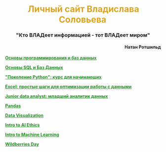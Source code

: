 <h1 align="center"> <span style="border:2px HotPink; padding:3px;"> <span style="color:GoldenRod;"> Личный сайт Владислава Соловьева </span> </span> </h1> 
<h3 align="center">"Кто ВЛАДеет информацией - тот ВЛАДеет миром"</h3>
<h4 align="right">Натан Ротшильд</h4> 


<strong> <a href = "https://disk.yandex.ru/i/Wen4dDEMOEzmKw">  <span style="color:ForestGreen; text-decoration: underline;"> Основы программирования и баз данных </span> </a> </strong>


<strong> <a href = "https://disk.yandex.ru/i/DQEwELw0Qi2n-g">  <span style="color:ForestGreen; text-decoration: underline;"> Основы SQL и Баз Данных </span> </a> </strong>


<strong> <a href = "https://disk.yandex.ru/i/J49aBAkxaAym0Q">  <span style="color:ForestGreen; text-decoration: underline;"> "Поколение Python": курс для начинающих </span> </a> </strong>


<strong> <a href = "https://disk.yandex.ru/i/CW3_LqOFD1AmbQ">  <span style="color:ForestGreen; text-decoration: underline;"> Excel: простые шаги для оптимизации работы с данными </span> </a> </strong>


<strong> <a href = "https://disk.yandex.ru/i/VjWQE7qnmvLFeA">  <span style="color:ForestGreen; text-decoration: underline;"> Junior data analyst: младший аналитик данных  </span> </a> </strong>


<strong> <a href = "https://disk.yandex.ru/i/ynKe8XpvQKo72A">  <span style="color:ForestGreen; text-decoration: underline;"> Pandas  </span> </a> </strong>


<strong> <a href = "https://disk.yandex.ru/i/SoXgYrq4UnRQ1Q">  <span style="color:ForestGreen; text-decoration: underline;"> Data Visualization  </span> </a> </strong>


<strong> <a href = "https://disk.yandex.ru/i/cqq1AEX22PX-Ng">  <span style="color:ForestGreen; text-decoration: underline;"> Intro to AI Ethics  </span> </a> </strong>


<strong> <a href = "https://disk.yandex.ru/i/SMWaJgkVbwRyeQ">  <span style="color:ForestGreen; text-decoration: underline;"> Intro to Machine Learning  </span> </a> </strong>


<strong> <a href = "https://disk.yandex.ru/i/xLbceRalz0wpmg">   <span style="color:ForestGreen; text-decoration: underline;"> Wildberries Day  </span> </a> </strong>
